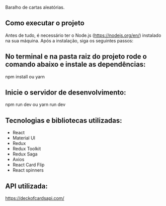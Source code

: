 Baralho de cartas aleatórias.

## Como executar o projeto
Antes de tudo, é necessário ter o Node.js (https://nodejs.org/en/) instalado na sua máquina. Após a instalação, siga os seguintes passos:

## No terminal e na pasta raiz do projeto rode o comando abaixo e instale as dependências:
npm install ou yarn

## Inicie o servidor de desenvolvimento:
npm run dev ou yarn run dev

## Tecnologias e bibliotecas utilizadas:
- React
- Material UI
- Redux
- Redux Toolkit
- Redux Saga
- Axios
- React Card Flip
- React spinners

## API utilizada:
https://deckofcardsapi.com/







